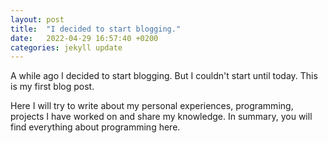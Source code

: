 ```yaml
---
layout: post
title:  "I decided to start blogging."
date:   2022-04-29 16:57:40 +0200
categories: jekyll update
---
```

A while ago I decided to start blogging. But I couldn't start until today. This is my first blog post.

Here I will try to write about my personal experiences, programming, projects I have worked on and share my knowledge. In summary, you will find everything about programming here.
